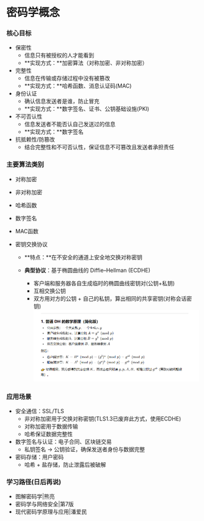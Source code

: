 # 密码学概念

### 核心目标

- 保密性
  - 信息只有被授权的人才能看到
  - **实现方式：**加密算法（对称加密、非对称加密）
- 完整性
  - 信息在传输或存储过程中没有被篡改
  - **实现方式：**哈希函数、消息认证码(MAC)
- 身份认证
  - 确认信息发送者是谁，防止冒充
  - **实现方式：**数字签名、证书、公钥基础设施(PKI)
- 不可否认性
  - 信息发送者不能否认自己发送过的信息
  - **实现方式：**数字签名
- 抗抵赖性/防篡改
  - 结合完整性和不可否认性，保证信息不可篡改且发送者承担责任

### 主要算法类别

- 对称加密

- 非对称加密

- 哈希函数

- 数字签名

- MAC函数

- 密钥交换协议
  - **特点：**在不安全的通道上安全地交换对称密钥

  - **典型协议**：基于椭圆曲线的 Diffie–Hellman (ECDHE)
    - 客户端和服务器各自生成临时的椭圆曲线密钥对(公钥+私钥)
    - 互相交换公钥
    - 双方用对方的公钥 + 自己的私钥，算出相同的共享密钥(对称会话密钥)
    ![ECDHE生成共享密钥](./密码学/ECDHE生成共享密钥.png)


### 应用场景

- 安全通信：SSL/TLS
  - 非对称加密用于交换对称密钥(TLS1.3已废弃此方式，使用ECDHE)
  - 对称加密用于数据传输
  - 哈希保证数据完整性
- 数字签名与认证：电子合同、区块链交易
  - 私钥签名 → 公钥验证，确保发送者身份与数据完整
- 密码存储：用户密码
  - 哈希 + 盐存储，防止泄露后被破解

### 学习路径(日后再说)

- 图解密码学|熊亮
- 密码学与网络安全|第7版
- 现代密码学原理与应用|潘爱民